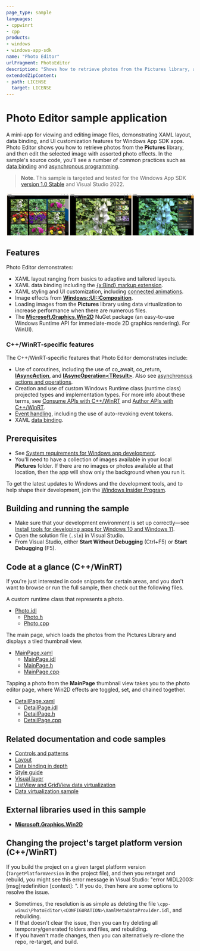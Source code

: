 ```yaml
---
page_type: sample
languages:
- cppwinrt
- cpp
products:
- windows
- windows-app-sdk
name: "Photo Editor"
urlFragment: PhotoEditor
description: "Shows how to retrieve photos from the Pictures library, and then edit the selected image with assorted photo effects."
extendedZipContent:
- path: LICENSE
  target: LICENSE
---
```


<!---
  category: ControlsLayoutAndText FilesFoldersAndLibraries
-->

# Photo Editor sample application

A mini-app for viewing and editing image files, demonstrating XAML layout, data binding, and UI customization features for Windows App SDK apps. Photo Editor shows you how to retrieve photos from the **Pictures** library, and then edit the selected image with assorted photo effects. In the sample's source code, you'll see a number of common practices such as [data binding](https://docs.microsoft.com/windows/uwp/data-binding/data-binding-quickstart) and [asynchronous programming](https://docs.microsoft.com/windows/uwp/threading-async/asynchronous-programming-universal-windows-platform-apps).

> **Note**. This sample is targeted and tested for the Windows App SDK [version 1.0 Stable](https://docs.microsoft.com/windows/apps/windows-app-sdk/stable-channel) and Visual Studio 2022.

![Photo Editor sample showing the image collection page, editing page, and editing controls](images/photo_editor_banner.png)

## Features

Photo Editor demonstrates:

* XAML layout ranging from basics to adaptive and tailored layouts.
* XAML data binding including the [{x:Bind} markup extension](https://docs.microsoft.com/windows/uwp/xaml-platform/x-bind-markup-extension).
* XAML styling and UI customization, including [connected animations](https://docs.microsoft.com/windows/uwp/design/motion/connected-animation).
* Image effects from [**Windows::UI::Composition**](https://docs.microsoft.com/uwp/api/windows.ui.composition).
* Loading images from the **Pictures** library using data virtualization to increase performance when there are numerous files.
* The [**Microsoft.Graphics.Win2D**](https://microsoft.github.io/Win2D/WinUI3/html/Introduction.htm) NuGet package (an easy-to-use Windows Runtime API for immediate-mode 2D graphics rendering).
For WinUI).

### C++/WinRT-specific features

The C++/WinRT-specific features that Photo Editor demonstrates include:

- Use of coroutines, including the use of co_await, co_return, [**IAsyncAction**](https://docs.microsoft.com/uwp/api/windows.foundation.iasyncaction), and [**IAsyncOperation&lt;TResult&gt;**](https://docs.microsoft.com/uwp/api/windows.foundation.iasyncoperation_tresult_). Also see [asynchronous actions and operations](https://docs.microsoft.com/windows/uwp/cpp-and-winrt-apis/concurrency).
- Creation and use of custom Windows Runtime class (runtime class) projected types and implementation types. For more info about these terms, see [Consume APIs with C++/WinRT](https://docs.microsoft.com/windows/uwp/cpp-and-winrt-apis/consume-apis) and [Author APIs with C++/WinRT](https://docs.microsoft.com/windows/uwp/cpp-and-winrt-apis/author-apis).
- [Event handling](https://docs.microsoft.com/windows/uwp/cpp-and-winrt-apis/handle-events), including the use of auto-revoking event tokens.
- XAML [data binding](https://docs.microsoft.com/windows/uwp/cpp-and-winrt-apis/binding-property).

## Prerequisites

* See [System requirements for Windows app development](https://docs.microsoft.com/windows/apps/windows-app-sdk/system-requirements).
* You'll need to have a collection of images available in your local **Pictures** folder. If there are no images or photos available at that location, then the app will show only the background when you run it.

To get the latest updates to Windows and the development tools, and to help shape their development, join the [Windows Insider Program](https://insider.windows.com).

## Building and running the sample

* Make sure that your development environment is set up correctly&mdash;see [Install tools for developing apps for Windows 10 and Windows 11](https://docs.microsoft.com/windows/apps/windows-app-sdk/set-up-your-development-environment).
* Open the solution file (`.sln`) in Visual Studio.
* From Visual Studio, either **Start Without Debugging** (Ctrl+F5) or **Start Debugging** (F5).

## Code at a glance (C++/WinRT)

If you're just interested in code snippets for certain areas, and you don't want to browse or run the full sample, then check out the following files.

A custom runtime class that represents a photo.

* [Photo.idl](PhotoEditor/cpp-winui/PhotoEditor/Photo.idl)
  * [Photo.h](PhotoEditor/cpp-winui/PhotoEditor/Photo.h)
  * [Photo.cpp](PhotoEditor/cpp-winui/PhotoEditor/Photo.cpp)

The main page, which loads the photos from the Pictures Library and displays a tiled thumbnail view.

* [MainPage.xaml](PhotoEditor/cpp-winui/PhotoEditor/MainPage.xaml)
  * [MainPage.idl](PhotoEditor/cpp-winui/PhotoEditor/MainPage.idl)
  * [MainPage.h](PhotoEditor/cpp-winui/PhotoEditor/MainPage.h)
  * [MainPage.cpp](PhotoEditor/cpp-winui/PhotoEditor/MainPage.cpp)

Tapping a photo from the **MainPage** thumbnail view takes you to the photo editor page, where Win2D effects are toggled, set, and chained together.

* [DetailPage.xaml](PhotoEditor/cpp-winui/PhotoEditor/DetailPage.xaml)
  * [DetailPage.idl](PhotoEditor/cpp-winui/PhotoEditor/DetailPage.idl)
  * [DetailPage.h](PhotoEditor/cpp-winui/PhotoEditor/DetailPage.h)
  * [DetailPage.cpp](PhotoEditor/cpp-winui/PhotoEditor/DetailPage.cpp)

## Related documentation and code samples

* [Controls and patterns](https://docs.microsoft.com/windows/uwp/controls-and-patterns/index)
* [Layout](https://docs.microsoft.com/windows/uwp/layout/)
* [Data binding in depth](https://docs.microsoft.com/windows/uwp/data-binding/data-binding-in-depth)
* [Style guide](https://docs.microsoft.com/windows/uwp/style/)
* [Visual layer](https://docs.microsoft.com/windows/uwp/composition/visual-layer)
* [ListView and GridView data virtualization](https://docs.microsoft.com/windows/uwp/debug-test-perf/listview-and-gridview-data-optimization)
* [Data virtualization sample](https://github.com/Microsoft/Windows-universal-samples/tree/master/Samples/XamlDataVirtualization)

## External libraries used in this sample

* [**Microsoft.Graphics.Win2D**](https://microsoft.github.io/Win2D/WinUI3/html/Introduction.htm)

## Changing the project's target platform version (C++/WinRT)

If you build the project on a given target platform version (`TargetPlatformVersion` in the project file), and then you retarget and rebuild, you might see this error message in Visual Studio: "error MIDL2003: [msg]redefinition [context]: <SYMBOL>". If you do, then here are some options to resolve the issue.

- Sometimes, the resolution is as simple as deleting the file `\cpp-winui\PhotoEditor\<CONFIGURATION>\XamlMetaDataProvider.idl`, and rebuilding.
- If that doesn't clear the issue, then you can try deleting all temporary/generated folders and files, and rebuilding.
- If you haven't made changes, then you can alternatively re-clone the repo, re-target, and build.
